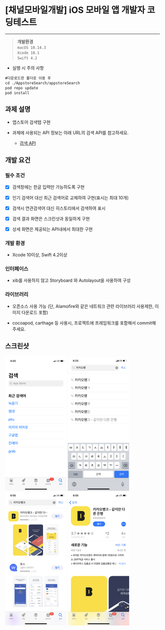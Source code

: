 # [채널모바일개발] iOS 모바일 앱 개발자 코딩테스트

---  
> **개발환경**  
> `macOS 10.14.3`  
> `Xcode 10.1`  
> `Swift 4.2`



- 실행 시 주의 사항

```shell
#다운로드한 폴더로 이동 후 
cd ./AppstoreSearch/appstoreSearch
pod repo update
pod install

```


## 과제 설명


- 앱스토어 검색탭 구현

- 과제에 사용되는 API 정보는 아래 URL의 검색 API를 참고하세요.
  - [검색 API](https://affiliate.itunes.apple.com/resources/documentation/itunes-store-web-service-search-api/ "앱스토어")
  
  

    

## 개발 요건


### 필수 조건

- [x] 검색창에는 한글 입력만 가능하도록 구현

- [x] 인기 검색어 대신 최근 검색어로 교체하여 구현(표시는 최대 10개)

- [x] 검색시 연관검색어 대신 히스토리에서 검색하여 표시

- [x] 검색 결과 화면은 스크린샷과 동일하게 구현

- [x] 상세 화면은 제공되는 API내에서 최대한 구현


### 개발 환경

- Xcode 10이상, Swift 4.2이상


### 인터페이스

- xib를 사용하지 않고 Storyboard 와 Autolayout을 사용하여 구성


### 라이브러리

- 오픈소스 사용 가능 (단, Alamofire와 같은 네트워크 관련 라이브러리 사용제한, 이미지 다운로드 포함)

- cocoapod, carthage 등 사용시, 프로젝트에 프레임워크를 포함해서 commit해 주세요.

  


## 스크린샷

  
<div>
    <img width="200" src="./screenshot/sc0.png">
    <img width="200" src="./screenshot/sc1.png">
    <img width="200" src="./screenshot/sc2.png">
    <img width="200" src="./screenshot/sc3.png">
</div>

